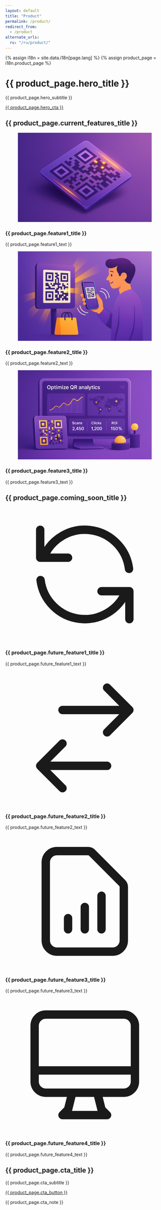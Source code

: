 ```yaml
---
layout: default
title: "Product"
permalink: /product/
redirect_from:
  - /product
alternate_urls:
  ru: "/ru/product/"
---
```


{% assign i18n = site.data.i18n[page.lang] %}
{% assign product_page = i18n.product_page %}

<script type="application/ld+json">
{
  "@context": "https://schema.org",
  "@type": "WebPage",
  "name": "{{ product_page.seo_name }}",
  "description": "{{ product_page.seo_description }}",
  "inLanguage": "{{ page.lang }}",
  "isPartOf": {
    "@type": "WebSite",
    "name": "{{ site.title }}",
    "url": "{{ site.url }}"
  }
}
</script>

<div class="container mx-auto px-4 lg:px-8 py-12 animate-fadeIn">
  <!-- Hero section -->
  <div class="hero bg-gradient-to-b from-base-300/70 to-base-200 rounded-box mb-16 py-20">
    <div class="hero-content text-center">
      <div class="max-w-2xl">
        <h1 class="text-4xl font-bold mb-6">{{ product_page.hero_title }}</h1>
        <p class="text-lg opacity-80 mb-6">{{ product_page.hero_subtitle }}</p>
        <a href="https://forms.gle/MoJ3yz7AmMFo9Fq66" class="btn btn-accent btn-lg pulse-cta">{{ product_page.hero_cta }}</a>
      </div>
    </div>
  </div>

  <!-- Current features section -->
  <section class="mb-16">
    <h2 class="text-3xl font-bold text-center mb-8">{{ product_page.current_features_title }}</h2>
    <div class="grid gap-8 sm:grid-cols-2 lg:grid-cols-3">
      <div class="card glass shadow-lg hover:-translate-y-1 transition-transform duration-300">
        <figure class="px-6 pt-6">
          <img src="/img/create-step.jpg" alt="QR Code Generator" class="rounded-xl shadow-lg object-cover w-full h-48">
        </figure>
        <div class="card-body">
          <h3 class="card-title">{{ product_page.feature1_title }}</h3>
          <p>{{ product_page.feature1_text }}</p>
        </div>
      </div>
      <div class="card glass shadow-lg hover:-translate-y-1 transition-transform duration-300">
        <figure class="px-6 pt-6">
          <img src="/img/share-step.jpg" alt="Branded Links" class="rounded-xl shadow-lg object-cover w-full h-48">
        </figure>
        <div class="card-body">
          <h3 class="card-title">{{ product_page.feature2_title }}</h3>
          <p>{{ product_page.feature2_text }}</p>
        </div>
      </div>
      <div class="card glass shadow-lg hover:-translate-y-1 transition-transform duration-300">
        <figure class="px-6 pt-6">
          <img src="/img/improve-step.jpg" alt="Analytics Dashboard" class="rounded-xl shadow-lg object-cover w-full h-48">
        </figure>
        <div class="card-body">
          <h3 class="card-title">{{ product_page.feature3_title }}</h3>
          <p>{{ product_page.feature3_text }}</p>
        </div>
      </div>
    </div>
  </section>

  <!-- Coming soon features -->
  <section class="mb-16 bg-base-200/50 py-16 px-4 rounded-box">
    <h2 class="text-3xl font-bold text-center mb-8">{{ product_page.coming_soon_title }}</h2>
    <div class="grid gap-8 sm:grid-cols-2 lg:grid-cols-3">
      <div class="card glass shadow-lg hover:-translate-y-1 transition-transform duration-300">
        <figure class="px-6 pt-6">
          <div class="bg-gradient-to-br from-primary/20 to-secondary/20 rounded-xl h-48 flex items-center justify-center">
            <svg xmlns="http://www.w3.org/2000/svg" class="h-24 w-24 opacity-60" fill="none" viewBox="0 0 24 24" stroke="currentColor">
              <path stroke-linecap="round" stroke-linejoin="round" stroke-width="1.5" d="M4 4v5h.582m15.356 2A8.001 8.001 0 004.582 9m0 0H9m11 11v-5h-.581m0 0a8.003 8.003 0 01-15.357-2m15.357 2H15" />
            </svg>
          </div>
        </figure>
        <div class="card-body">
          <h3 class="card-title">{{ product_page.future_feature1_title }}</h3>
          <p>{{ product_page.future_feature1_text }}</p>
        </div>
      </div>
      <div class="card glass shadow-lg hover:-translate-y-1 transition-transform duration-300">
        <figure class="px-6 pt-6">
          <div class="bg-gradient-to-br from-secondary/20 to-accent/20 rounded-xl h-48 flex items-center justify-center">
            <svg xmlns="http://www.w3.org/2000/svg" class="h-24 w-24 opacity-60" fill="none" viewBox="0 0 24 24" stroke="currentColor">
              <path stroke-linecap="round" stroke-linejoin="round" stroke-width="1.5" d="M8 7h12m0 0l-4-4m4 4l-4 4m0 6H4m0 0l4 4m-4-4l4-4" />
            </svg>
          </div>
        </figure>
        <div class="card-body">
          <h3 class="card-title">{{ product_page.future_feature2_title }}</h3>
          <p>{{ product_page.future_feature2_text }}</p>
        </div>
      </div>
      <div class="card glass shadow-lg hover:-translate-y-1 transition-transform duration-300">
        <figure class="px-6 pt-6">
          <div class="bg-gradient-to-br from-accent/20 to-primary/20 rounded-xl h-48 flex items-center justify-center">
            <svg xmlns="http://www.w3.org/2000/svg" class="h-24 w-24 opacity-60" fill="none" viewBox="0 0 24 24" stroke="currentColor">
              <path stroke-linecap="round" stroke-linejoin="round" stroke-width="1.5" d="M9 17v-2m3 2v-4m3 4v-6m2 10H7a2 2 0 01-2-2V5a2 2 0 012-2h5.586a1 1 0 01.707.293l5.414 5.414a1 1 0 01.293.707V19a2 2 0 01-2 2z" />
            </svg>
          </div>
        </figure>
        <div class="card-body">
          <h3 class="card-title">{{ product_page.future_feature3_title }}</h3>
          <p>{{ product_page.future_feature3_text }}</p>
        </div>
      </div>
      <div class="card glass shadow-lg hover:-translate-y-1 transition-transform duration-300 sm:col-span-2 lg:col-span-1">
        <figure class="px-6 pt-6">
          <div class="bg-gradient-to-br from-primary/20 to-accent/20 rounded-xl h-48 flex items-center justify-center">
            <svg xmlns="http://www.w3.org/2000/svg" class="h-24 w-24 opacity-60" fill="none" viewBox="0 0 24 24" stroke="currentColor">
              <path stroke-linecap="round" stroke-linejoin="round" stroke-width="1.5" d="M9.75 17L9 20l-1 1h8l-1-1-.75-3M3 13h18M5 17h14a2 2 0 002-2V5a2 2 0 00-2-2H5a2 2 0 00-2 2v10a2 2 0 002 2z" />
            </svg>
          </div>
        </figure>
        <div class="card-body">
          <h3 class="card-title">{{ product_page.future_feature4_title }}</h3>
          <p>{{ product_page.future_feature4_text }}</p>
        </div>
      </div>
    </div>
  </section>

  <!-- CTA section -->
  <section class="py-20 text-center bg-gradient-to-b from-secondary/10 via-primary/5 to-base-100 rounded-box">
    <h2 class="text-3xl font-bold mb-6">{{ product_page.cta_title }}</h2>
    <p class="max-w-lg mx-auto mb-10">{{ product_page.cta_subtitle }}</p>
    <div class="text-center">
      <a href="https://forms.gle/MoJ3yz7AmMFo9Fq66" class="btn btn-accent btn-lg shadow-lg hover:shadow-xl transition-all pulse-cta">{{ product_page.cta_button }}</a>
    </div>
    <p class="mt-6 text-sm opacity-70">{{ product_page.cta_note }}</p>
  </section>
</div>

<script>
/* fade-in animation */
document.addEventListener('DOMContentLoaded', function() {
  const io = new IntersectionObserver(entries => entries.forEach(entry => {
    if (entry.isIntersecting) {
      entry.target.classList.add('animate-fadeIn');
      io.unobserve(entry.target);
    }
  }), {threshold: 0.2});
  
  document.querySelectorAll('.card, section h2').forEach(el => io.observe(el));
});
</script>
